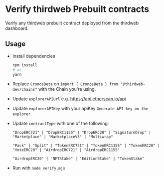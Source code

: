 # Verify thirdweb Prebuilt contracts

Verify any thirdweb prebuilt contract deployed from the thirdweb dashboard.

## Usage

- Install dependencies
  
  ```bash
  npm install
  # or
  yarn
  ```

- Replace `CronosBeta` on `import { CronosBeta } from "@thirdweb-dev/chains"` with the Chain you're using.
- Update `explorerAPIUrl` e.g. https://api.etherscan.io/api
- Update `explorerAPIKey` with your apiKey `Generate API key on the explorer`.
- Update `contractType` with one of the following:
  
  `"DropERC721" | "DropERC1155" | "DropERC20" | "SignatureDrop" | "Marketplace" | "MarketplaceV3" | "Multiwrap"`
  
  `"Pack" | "Split" | "TokenERC721" | "TokenERC1155" | "TokenERC20" | "VoteERC20" | "AirdropERC721" | "AirdropERC1155"`
  
  `"AirdropERC20" | "NFTStake" | "EditionStake" | "TokenStake"`
  
- Run with `node verify.mjs`
